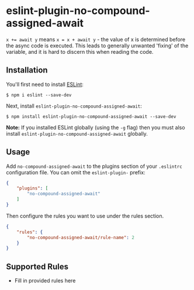 # eslint-plugin-no-compound-assigned-await

`x += await y` means `x = x + await y` - the value of x is determined before the async code is executed. This leads to generally unwanted 'fixing' of the variable, and it is hard to discern this when reading the code.

## Installation

You'll first need to install [ESLint](http://eslint.org):

```
$ npm i eslint --save-dev
```

Next, install `eslint-plugin-no-compound-assigned-await`:

```
$ npm install eslint-plugin-no-compound-assigned-await --save-dev
```

**Note:** If you installed ESLint globally (using the `-g` flag) then you must also install `eslint-plugin-no-compound-assigned-await` globally.

## Usage

Add `no-compound-assigned-await` to the plugins section of your `.eslintrc` configuration file. You can omit the `eslint-plugin-` prefix:

```json
{
    "plugins": [
        "no-compound-assigned-await"
    ]
}
```


Then configure the rules you want to use under the rules section.

```json
{
    "rules": {
        "no-compound-assigned-await/rule-name": 2
    }
}
```

## Supported Rules

* Fill in provided rules here
